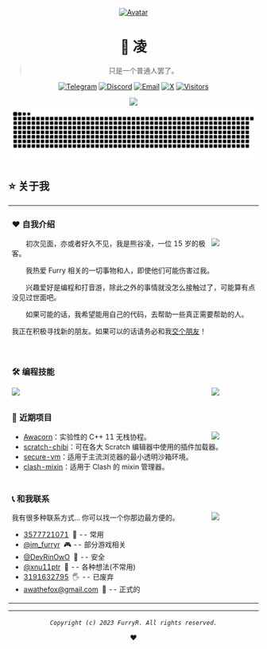 <div align="center">

[![Avatar](https://avatars.githubusercontent.com/u/55276797?v=4)](https://github.com/FurryR)

# 🐺 凌

> 只是一个普通人罢了。

<div align="center">

[![Telegram](https://img.shields.io/badge/Telegram-blue?style=flat-square&logo=telegram)](#-和我联系) [![Discord](https://img.shields.io/badge/Discord-darkblue?style=flat-square&logo=discord)](#-和我联系) [![Email](https://img.shields.io/badge/Email-green?style=flat-square&logo=gmail)](#-和我联系) [![X](https://img.shields.io/badge/X-black?style=flat-square&logo=X)](#-和我联系) [![Visitors](https://hits.dwyl.com/FurryR/FurryR.svg?style=flat-square)](http://github.com/FurryR)

</div>

<a href="https://github.com/FurryR">
<picture>
  <source
    srcset="https://github-widgetbox.vercel.app/api/profile?username=FurryR&data=followers,repositories,stars,commits&theme=darkmode"
    media="(prefers-color-scheme: dark)"
  />
  <source
    srcset="https://github-widgetbox.vercel.app/api/profile?username=FurryR&data=followers,repositories,stars,commits"
    media="(prefers-color-scheme: light), (prefers-color-scheme: no-preference)"
  />
  <img src="https://github-widgetbox.vercel.app/api/profile?username=FurryR&data=followers,repositories,stars,commits" />
</picture>
</a>

<picture>
  <source media="(prefers-color-scheme: dark)" srcset="./assets/github-contribution-grid-snake-dark.svg" />
  <source media="(prefers-color-scheme: light), (prefers-color-scheme: no-preference)" srcset="./assets/github-contribution-grid-snake.svg" />
  <img src="./assets/github-contribution-grid-snake.svg" />
</picture>

</div>

## ⭐ 关于我

<table>
<tr><td>

### ❤️ 自我介绍

<img align="right" width="88" src="https://openmoji.org/data/color/svg/1F43E.svg" />

&emsp;&emsp;初次见面，亦或者好久不见，我是熊谷凌，一位 15 岁的极客。

&emsp;&emsp;我热爱 Furry 相关的一切事物和人，即使他们可能伤害过我。

&emsp;&emsp;兴趣爱好是编程和打音游，除此之外的事情就没怎么接触过了，可能算有点没见过世面吧。

&emsp;&emsp;如果可能的话，我希望能用自己的代码，去帮助一些真正需要帮助的人。

我正在积极寻找新的朋友。如果可以的话请务必和我[交个朋友](#-和我联系)！<img width=1000 />

</td></tr>
<tr><td>

### 🛠️ 编程技能

<img align="right" width="88" src="https://openmoji.org/data/color/svg/1F431-200D-1F4BB.svg" />

<picture>
  <source
    srcset="https://github-readme-stats.vercel.app/api/wakatime?username=FurryR&layout=compact&text_color=f0f6fc&bg_color=00000000&hide_border=true&hide_title=true"
    media="(prefers-color-scheme: dark)"
  />
  <source
    srcset="https://github-readme-stats.vercel.app/api/wakatime?username=FurryR&layout=compact&text_color=1f2328&bg_color=00000000&hide_border=true&hide_title=true"
    media="(prefers-color-scheme: light), (prefers-color-scheme: no-preference)"
  />
  <img src="https://github-readme-stats.vercel.app/api/wakatime?username=FurryR&layout=compact&text_color=f0f6fc&bg_color=00000000&hide_border=true&hide_title=true" />
</picture>

</td></tr>
<tr><td>

### 🚧 近期项目

<img align="right" width="88" src="https://openmoji.org/data/color/svg/E045.svg" />

- [Awacorn](https://github.com/FurryR/Awacorn)：实验性的 C++ 11 无栈协程。
- [scratch-chibi](https://github.com/SimonShiki/scratch-chibi)：可在各大 Scratch 编辑器中使用的插件加载器。
- [secure-vm](https://github.com/FurryR/secure-vm)：适用于主流浏览器的最小透明沙箱环境。
- [clash-mixin](https://github.com/FurryR/clash-mixin)：适用于 Clash 的 mixin 管理器。

</td></tr>

<tr><td>

### 📞 和我联系

<img align="right" width="88" src="https://openmoji.org/data/color/svg/E040.svg" />

我有很多种联系方式... 你可以找一个你那边最方便的。

- [3577721071](https://qm.qq.com/q/QlGgZqe2aW&personal_qrcode_source=3)&nbsp;&nbsp;📌 -- 常用
- [@im_furryr](discord.com/users/im_furryr)&nbsp;&nbsp;🎮 -- 部分游戏相关
- [@DevRinOwO](https://t.me/DevRinOwO)&nbsp;&nbsp;🔐 -- 安全
- [@xnu11ptr](https://x.com/xnu11ptr)&nbsp;&nbsp;💬 -- 各种想法(不常用)
- [3191632795](https://qm.qq.com/q/GVAI4qOcqO&personal_qrcode_source=3)&nbsp;&nbsp;🖐️ -- 已废弃
- [awathefox@gmail.com](mailto:awathefox@gmail.com)&nbsp;&nbsp;🏢 -- 正式的

</td></tr>

</table>

---

<div align="center">

_`Copyright (c) 2023 FurryR. All rights reserved.`_

❤️

</div>
